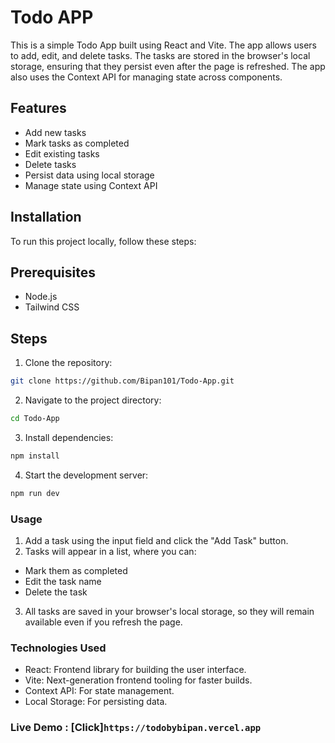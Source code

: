 # Todo APP

This is a simple Todo App built using React and Vite. The app allows users to add, edit, and delete tasks. The tasks are stored in the browser's local storage, ensuring that they persist even after the page is refreshed. The app also uses the Context API for managing state across components.

## Features
- Add new tasks
- Mark tasks as completed
- Edit existing tasks
- Delete tasks
- Persist data using local storage
- Manage state using Context API


## Installation
To run this project locally, follow these steps:

## Prerequisites
- Node.js
- Tailwind CSS

## Steps

1. Clone the repository:
```bash 
git clone https://github.com/Bipan101/Todo-App.git
```
2. Navigate to the project directory:
```bash
cd Todo-App
```
3. Install dependencies:
```bash 
npm install
```
4. Start the development server:
```bash
npm run dev
```

### Usage
1. Add a task using the input field and click the "Add Task" button.
2. Tasks will appear in a list, where you can:
  - Mark them as completed
  - Edit the task name
  - Delete the task
3. All tasks are saved in your browser's local storage, so they will remain available even if you refresh the page.

### Technologies Used
- React: Frontend library for building the user interface.
- Vite: Next-generation frontend tooling for faster builds.
- Context API: For state management.
- Local Storage: For persisting data.

### Live Demo : [Click]`https://todobybipan.vercel.app`
